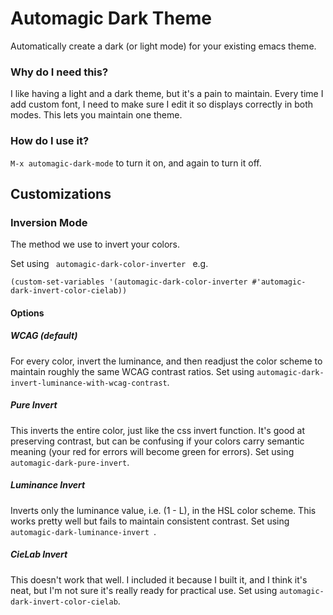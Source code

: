 # Automagic Dark Theme

Automatically create a dark (or light mode) for your existing emacs theme.

### Why do I need this?
I like having a light and a dark theme, but it's a pain to maintain. Every time I add custom font, I need to make sure I edit it so displays correctly in both modes. This lets you maintain one theme.

### How do I use it?
``` M-x automagic-dark-mode ``` to turn it on, and again to turn it off.

## Customizations

### Inversion Mode

The method we use to invert your colors.

Set using ```  automagic-dark-color-inverter  ``` e.g. 

``` (custom-set-variables '(automagic-dark-color-inverter #'automagic-dark-invert-color-cielab)) ```
		      
#### Options
##### WCAG (default)
For every color, invert the luminance, and then readjust the color scheme to maintain roughly the same WCAG contrast ratios. Set using ``` automagic-dark-invert-luminance-with-wcag-contrast ```.
##### Pure Invert
This inverts the entire color, just like the css invert function. It's good at preserving contrast, but can be confusing if your colors carry semantic meaning (your red for errors will become green for errors). Set using ``` automagic-dark-pure-invert ```.
##### Luminance Invert
Inverts only the luminance value, i.e. (1 - L), in the HSL color scheme. This works pretty well but fails to maintain consistent contrast.  Set using ```automagic-dark-luminance-invert ```.
##### CieLab Invert
This doesn't work that well. I included it because I built it, and I think it's neat, but I'm not sure it's really ready for practical use.  Set using ``` automagic-dark-invert-color-cielab ```.


